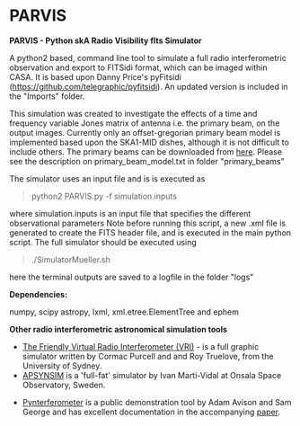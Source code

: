 # PARVIS 

<p><b>PARVIS - Python skA Radio Visibility fIts Simulator </b></p>

A python2 based, command line tool to  simulate a full radio interferometric observation and export to FITSidi format, which can be imaged within CASA. It is based upon Danny Price's pyFitsidi (https://github.com/telegraphic/pyfitsidi). An updated version is included in the "Imports" folder.

This simulation was created to investigate the effects of a time and frequency variable Jones matrix of antenna i.e. the primary beam, on the output images.  Currently only an offset-gregorian primary beam model is
implemented based upon the SKA1-MID dishes, although it is not difficult to include others.
The primary beams can be downloaded from <a href="https://www.dropbox.com/s/pmkck48tc78esda/SKA_MID_Primary_Beams.tgz?dl=0">here</a>. Please see the description on primary_beam_model.txt in folder "primary_beams"
      
The simulator uses an input file and is is executed as 

>python2 PARVIS.py -f simulation.inputs
    
where simulation.inputs is an input file that specifies the different observational parameters
Note before running this script, a new .xml file is generated to create the FITS header file, and is executed in the main python script. 
The full simulator should be executed using 

>./SimulatorMueller.sh 

here the terminal outputs are saved to a logfile in the folder "logs"

<p><b>Dependencies:</b></p>

numpy, scipy astropy, lxml, xml.etree.ElementTree and ephem

<p><b>Other radio interferometric astronomical simulation tools</b></p>

<ul>
  <li><a href = "https://github.com/crpurcell/friendlyVRI"> The Friendly Virtual Radio Interferometer (VRI)</a> - is a full graphic simulator written by Cormac Purcell and and Roy Truelove, from the University of Sydney.</li>
  <li><a href="https://launchpad.net/apsynsim">APSYNSIM</a>  is a 'full-fat' simulator by Ivan Marti-Vidal at Onsala Space Observatory, Sweden.</li>
  <li>

<a href="http://www.jb.man.ac.uk/pynterferometer/">Pynterferometer</a> is a public demonstration tool by Adam Avison and Sam George and has excellent documentation in the accompanying <a href="http://iopscience.iop.org/article/10.1088/0143-0807/34/1/7/meta;jsessionid=8C4EF5D281393737D6473793D4E70962.c3.iopscience.cld.iop.org">paper</a>.</li>
</ul> 



